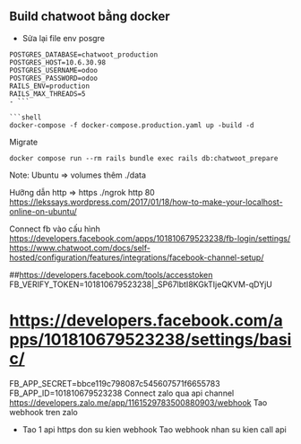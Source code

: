## Build chatwoot bằng docker
- Sửa lại file env posgre
```text
POSTGRES_DATABASE=chatwoot_production
POSTGRES_HOST=10.6.30.98
POSTGRES_USERNAME=odoo
POSTGRES_PASSWORD=odoo
RAILS_ENV=production
RAILS_MAX_THREADS=5
- ```

```shell
docker-compose -f docker-compose.production.yaml up -build -d
```
Migrate
```shell
docker compose run --rm rails bundle exec rails db:chatwoot_prepare
```
Note:
Ubuntu => volumes thêm ./data


Hưỡng dẫn http => https
./ngrok http 80
https://lekssays.wordpress.com/2017/01/18/how-to-make-your-localhost-online-on-ubuntu/

Connect fb vào cấu hình
https://developers.facebook.com/apps/101810679523238/fb-login/settings/
https://www.chatwoot.com/docs/self-hosted/configuration/features/integrations/facebook-channel-setup/

##https://developers.facebook.com/tools/accesstoken
FB_VERIFY_TOKEN=101810679523238|_SP67lbtI8KGkTIjeQKVM-qDYjU
# https://developers.facebook.com/apps/101810679523238/settings/basic/
FB_APP_SECRET=bbce119c798087c545607571f6655783
FB_APP_ID=101810679523238
Connect zalo qua api channel
https://developers.zalo.me/app/1161529783500880903/webhook
Tao webhook tren zalo
- Tao 1 api https don su kien webhook
Tao webhook nhan su kien call api
